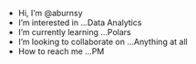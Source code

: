 - Hi, I’m @aburnsy
- I’m interested in ...Data Analytics
- I’m currently learning ...Polars
- I’m looking to collaborate on ...Anything at all
- How to reach me ...PM 

<!---
aburnsy/aburnsy is a ✨ special ✨ repository because its `README.md` (this file) appears on your GitHub profile.
You can click the Preview link to take a look at your changes.
--->
